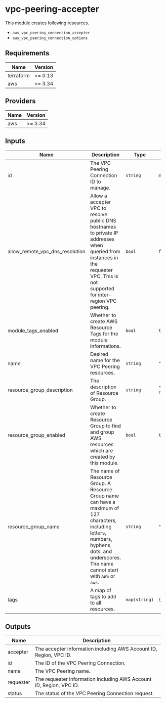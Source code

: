 # vpc-peering-accepter

This module creates following resources.

- `aws_vpc_peering_connection_accepter`
- `aws_vpc_peering_connection_options`

<!-- BEGINNING OF PRE-COMMIT-TERRAFORM DOCS HOOK -->
## Requirements

| Name | Version |
|------|---------|
| terraform | >= 0.13 |
| aws | >= 3.34 |

## Providers

| Name | Version |
|------|---------|
| aws | >= 3.34 |

## Inputs

| Name | Description | Type | Default | Required |
|------|-------------|------|---------|:--------:|
| id | The VPC Peering Connection ID to manage. | `string` | n/a | yes |
| allow\_remote\_vpc\_dns\_resolution | Allow a accepter VPC to resolve public DNS hostnames to private IP addresses when queried from instances in the requester VPC. This is not supported for inter-region VPC peering. | `bool` | `false` | no |
| module\_tags\_enabled | Whether to create AWS Resource Tags for the module informations. | `bool` | `true` | no |
| name | Desired name for the VPC Peering resources. | `string` | `""` | no |
| resource\_group\_description | The description of Resource Group. | `string` | `"Managed by Terraform."` | no |
| resource\_group\_enabled | Whether to create Resource Group to find and group AWS resources which are created by this module. | `bool` | `true` | no |
| resource\_group\_name | The name of Resource Group. A Resource Group name can have a maximum of 127 characters, including letters, numbers, hyphens, dots, and underscores. The name cannot start with `AWS` or `aws`. | `string` | `""` | no |
| tags | A map of tags to add to all resources. | `map(string)` | `{}` | no |

## Outputs

| Name | Description |
|------|-------------|
| accepter | The accepter information including AWS Account ID, Region, VPC ID. |
| id | The ID of the VPC Peering Connection. |
| name | The VPC Peering name. |
| requester | The requester information including AWS Account ID, Region, VPC ID. |
| status | The status of the VPC Peering Connection request. |

<!-- END OF PRE-COMMIT-TERRAFORM DOCS HOOK -->
